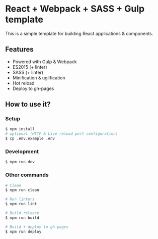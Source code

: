 # React + Webpack + SASS + Gulp template

This is a simple template for building React applications & components.

## Features

 * Powered with Gulp & Webpack
 * ES2015 (+ linter)
 * SASS (+ linter)
 * Minification & uglification
 * Hot reload
 * Deploy to gh-pages

## How to use it?

### Setup

```sh
$ npm install
# optional (HTTP & Live reload port configuration)
$ cp .env.example .env
```

### Development

```sh
$ npm run dev
```

### Other commands

```sh
# Clean
$ npm run clean

# Run linters
$ npm run lint

# Build release
$ npm run build

# Build + deploy to gh-pages
$ npm run deploy
```
